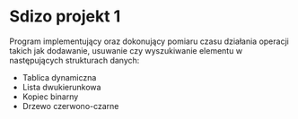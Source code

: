 # Sdizo projekt 1

Program implementujący oraz dokonujący pomiaru czasu działania operacji takich jak
dodawanie, usuwanie czy wyszukiwanie elementu w następujących strukturach danych: 
* Tablica dynamiczna
* Lista dwukierunkowa
* Kopiec binarny
* Drzewo czerwono-czarne 

